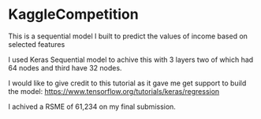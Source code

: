 # KaggleCompetition
This is a sequential model I built to predict the values of income based on selected features

I used Keras Sequential model to achive this with 3 layers two of which had 64 nodes and third have 32 nodes. 

I would like to give credit to this tutorial as it gave me get support to build the model:
https://www.tensorflow.org/tutorials/keras/regression

I achived a RSME of 61,234 on my final submission.
